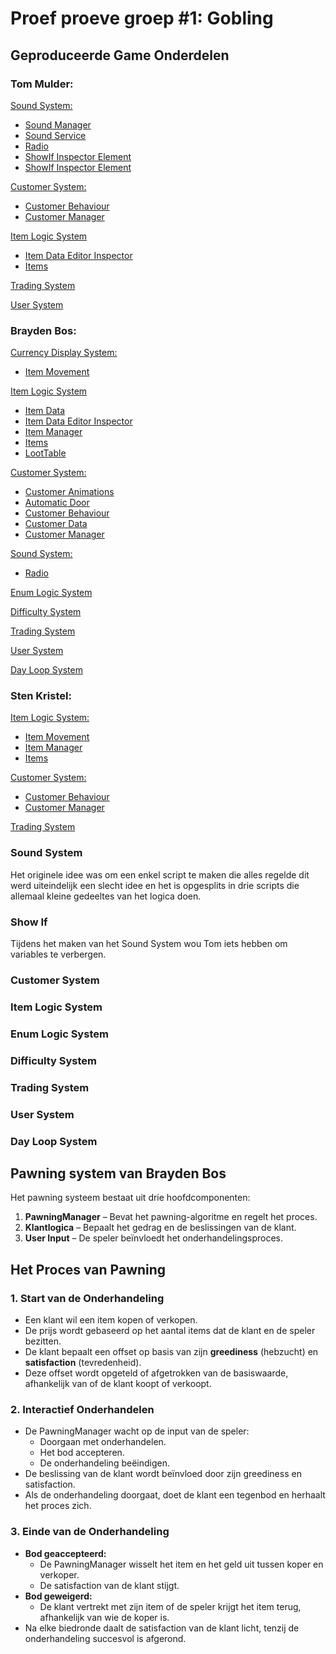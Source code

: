# Proef proeve groep #1: Gobling

## Geproduceerde Game Onderdelen
### Tom Mulder:
[Sound System:](https://github.com/stenkristel/ProefProeveGroep1/tree/main/Assets/Scripts/Sound)
- [Sound Manager](https://github.com/stenkristel/ProefProeveGroep1/blob/main/Assets/Scripts/Sound/SoundManager.cs)
- [Sound Service](https://github.com/stenkristel/ProefProeveGroep1/blob/main/Assets/Scripts/Sound/SoundService.cs) 
- [Radio](https://github.com/stenkristel/ProefProeveGroep1/blob/main/Assets/Scripts/Sound/Radio.cs) 
- [ShowIf Inspector Element](https://github.com/stenkristel/ProefProeveGroep1/blob/main/Assets/Scripts/Sound/ShowIfInspector.cs) 
- [ShowIf Inspector Element](https://github.com/stenkristel/ProefProeveGroep1/blob/main/Assets/Scripts/Sound/ShowIfAttribute.cs) 

[Customer System:](https://github.com/stenkristel/ProefProeveGroep1/tree/main/Assets/Scripts/Customer)
- [Customer Behaviour](https://github.com/stenkristel/ProefProeveGroep1/blob/main/Assets/Scripts/Customer/CustomerBehaviour.cs)
- [Customer Manager](https://github.com/stenkristel/ProefProeveGroep1/blob/main/Assets/Scripts/Customer/CustomerManager.cs)

[Item Logic System](https://github.com/stenkristel/ProefProeveGroep1/tree/main/Assets/Scripts/Item)
- [Item Data Editor Inspector](https://github.com/stenkristel/ProefProeveGroep1/blob/main/Assets/Scripts/Item/ItemDataEditor.cs)
- [Items](https://github.com/stenkristel/ProefProeveGroep1/blob/main/Assets/Scripts/Item/Items.cs)

[Trading System](https://github.com/stenkristel/ProefProeveGroep1/tree/main/Assets/Scripts/Trading)

[User System](https://github.com/stenkristel/ProefProeveGroep1/tree/main/Assets/Scripts/User)

### Brayden Bos:
[Currency Display System:](https://github.com/stenkristel/ProefProeveGroep1/tree/main/Assets/Scripts/CurrencyDisplay)
- [Item Movement](https://github.com/stenkristel/ProefProeveGroep1/blob/main/Assets/Scripts/CurrencyDisplay/CurrencyDisplay.cs)

[Item Logic System](https://github.com/stenkristel/ProefProeveGroep1/tree/main/Assets/Scripts/Item)
- [Item Data](https://github.com/stenkristel/ProefProeveGroep1/blob/main/Assets/Scripts/Item/ItemData.cs)
- [Item Data Editor Inspector](https://github.com/stenkristel/ProefProeveGroep1/blob/main/Assets/Scripts/Item/ItemDataEditor.cs)
- [Item Manager](https://github.com/stenkristel/ProefProeveGroep1/blob/main/Assets/Scripts/Item/ItemManager.cs)
- [Items](https://github.com/stenkristel/ProefProeveGroep1/blob/main/Assets/Scripts/Item/Items.cs)
- [LootTable](https://github.com/stenkristel/ProefProeveGroep1/blob/main/Assets/Scripts/Item/LootTable.cs)

[Customer System:](https://github.com/stenkristel/ProefProeveGroep1/tree/main/Assets/Scripts/Customer)
- [Customer Animations](https://github.com/stenkristel/ProefProeveGroep1/blob/main/Assets/Scripts/Customer/CustomerAnimations.cs)
- [Automatic Door](https://github.com/stenkristel/ProefProeveGroep1/blob/main/Assets/Scripts/Customer/CustomerAutomaticDoor.cs)
- [Customer Behaviour](https://github.com/stenkristel/ProefProeveGroep1/blob/main/Assets/Scripts/Customer/CustomerBehaviour.cs)
- [Customer Data](https://github.com/stenkristel/ProefProeveGroep1/blob/main/Assets/Scripts/Customer/CustomerData.cs)
- [Customer Manager](https://github.com/stenkristel/ProefProeveGroep1/blob/main/Assets/Scripts/Customer/CustomerManager.cs)

[Sound System:](https://github.com/stenkristel/ProefProeveGroep1/tree/main/Assets/Scripts/Sound)
- [Radio](https://github.com/stenkristel/ProefProeveGroep1/blob/main/Assets/Scripts/Sound/Radio.cs) 

[Enum Logic System](https://github.com/stenkristel/ProefProeveGroep1/tree/main/Assets/Scripts/Enums)

[Difficulty System](https://github.com/stenkristel/ProefProeveGroep1/tree/main/Assets/Scripts/Difficulty)

[Trading System](https://github.com/stenkristel/ProefProeveGroep1/tree/main/Assets/Scripts/Trading)

[User System](https://github.com/stenkristel/ProefProeveGroep1/tree/main/Assets/Scripts/User)

[Day Loop System](https://github.com/stenkristel/ProefProeveGroep1/tree/main/Assets/Scripts/DayLoop)

### Sten Kristel:
[Item Logic System:](https://github.com/stenkristel/ProefProeveGroep1/tree/main/Assets/Scripts/Item)
- [Item Movement](https://github.com/stenkristel/ProefProeveGroep1/blob/main/Assets/Scripts/Item/ItemMovement.cs)
- [Item Manager](https://github.com/stenkristel/ProefProeveGroep1/blob/main/Assets/Scripts/Item/ItemManager.cs)
- [Items](https://github.com/stenkristel/ProefProeveGroep1/blob/main/Assets/Scripts/Item/Items.cs)

[Customer System:](https://github.com/stenkristel/ProefProeveGroep1/tree/main/Assets/Scripts/Customer)
- [Customer Behaviour](https://github.com/stenkristel/ProefProeveGroep1/blob/main/Assets/Scripts/Customer/CustomerBehaviour.cs)
- [Customer Manager](https://github.com/stenkristel/ProefProeveGroep1/blob/main/Assets/Scripts/Customer/CustomerManager.cs)

[Trading System](https://github.com/stenkristel/ProefProeveGroep1/tree/main/Assets/Scripts/Trading)



### Sound System

Het originele idee was om een enkel script te maken die alles regelde dit werd uiteindelijk een slecht idee en het is opgesplits in drie scripts die allemaal kleine gedeeltes van het logica doen.


### Show If

Tijdens het maken van het Sound System wou Tom iets hebben om variables te verbergen.

### Customer System


### Item Logic System


### Enum Logic System


### Difficulty System


### Trading System


### User System


### Day Loop System


## Pawning system van Brayden Bos

Het pawning systeem bestaat uit drie hoofdcomponenten:

1. **PawningManager** – Bevat het pawning-algoritme en regelt het proces.
2. **Klantlogica** – Bepaalt het gedrag en de beslissingen van de klant.
3. **User Input** – De speler beïnvloedt het onderhandelingsproces.

## Het Proces van Pawning

### 1. Start van de Onderhandeling
- Een klant wil een item kopen of verkopen.
- De prijs wordt gebaseerd op het aantal items dat de klant en de speler bezitten.
- De klant bepaalt een offset op basis van zijn **greediness** (hebzucht) en **satisfaction** (tevredenheid).
- Deze offset wordt opgeteld of afgetrokken van de basiswaarde, afhankelijk van of de klant koopt of verkoopt.

### 2. Interactief Onderhandelen
- De PawningManager wacht op de input van de speler:
  - Doorgaan met onderhandelen.
  - Het bod accepteren.
  - De onderhandeling beëindigen.
- De beslissing van de klant wordt beïnvloed door zijn greediness en satisfaction.
- Als de onderhandeling doorgaat, doet de klant een tegenbod en herhaalt het proces zich.

### 3. Einde van de Onderhandeling
- **Bod geaccepteerd:**
  - De PawningManager wisselt het item en het geld uit tussen koper en verkoper.
  - De satisfaction van de klant stijgt.
- **Bod geweigerd:**
  - De klant vertrekt met zijn item of de speler krijgt het item terug, afhankelijk van wie de koper is.
- Na elke biedronde daalt de satisfaction van de klant licht, tenzij de onderhandeling succesvol is afgerond.
